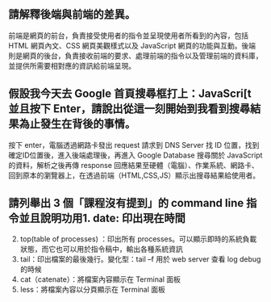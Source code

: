 ## 請解釋後端與前端的差異。
前端是網頁的前台，負責接受使用者的指令並呈現使用者所看到的內容，包括 HTML 網頁內文、CSS 網頁美觀樣式以及 JavaScript 網頁的功能與互動。後端則是網頁的後台，負責接收前端的要求、處理前端的指令以及管理前端的資料庫，並提供所需要相對應的資訊給前端呈現。

## 假設我今天去 Google 首頁搜尋框打上：JavaScri[t 並且按下 Enter，請說出從這一刻開始到我看到搜尋結果為止發生在背後的事情。
按下 enter，電腦透過網路卡發出 request 請求到 DNS Server 找 ID 位置，找到確定ID位置後，進入後端處理後，再進入 Google Database 搜尋關於 JavaScript 的資料，解析之後再傳 response 回應結果至硬體（電腦）、作業系統、網路卡、回到原本的瀏覽器上，在透過前端（HTML,CSS,JS）顯示出搜尋結果給使用者。

## 請列舉出 3 個「課程沒有提到」的 command line 指令並且說明功用1.  date: 印出現在時間
2.  top(table of processes) ：印出所有 processes。可以顯示即時的系統負載狀態，而它也可以用於指令稿中，輸出各種系統資訊
3.  tail：印出檔案的最後幾行。變化型：tail –f 用於 web server 查看 log debug 的時候
4.  cat（catenate）：將檔案內容顯示在 Terminal 面板
5.  less：將檔案內容以分頁顯示在 Terminal 面板
